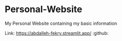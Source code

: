 # Personal-Website
My Personal Website containing my basic information

Link: https://abdalleh-fekry.streamlit.app/
:github:
